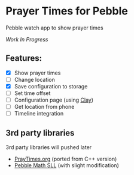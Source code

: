 Prayer Times for Pebble
======================================

Pebble watch app to show prayer times

_Work In Progress_

## Features:
- [X] Show prayer times
- [ ] Change location
- [X] Save configuration to storage
- [ ] Set time offset
- [ ] Configuration page (using [Clay](https://github.com/pebble/clay))
- [ ] Get location from phone
- [ ] Timeline integration

## 3rd party libraries
3rd party libraries will pushed later
- [PrayTimes.org](http://praytimes.org/) (ported from C++ version)
- [Pebble Math SLL](https://github.com/kmwoley/pebble-math-sll) (with slight modification)
